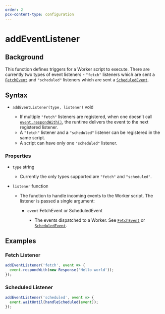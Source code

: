 ```yaml
---
order: 2
pcx-content-type: configuration
---
```


# addEventListener

## Background

This function defines triggers for a Worker script to execute. There are currently two types of event listeners - `"fetch"` listeners which are sent a [`FetchEvent`](/runtime-apis/fetch-event) and `"scheduled"` listeners which are sent a [`ScheduledEvent`](/runtime-apis/scheduled-event).

## Syntax

<Definitions>

- <Code>addEventListener(type, listener)</Code> <Type>void</Type>

  - If multiple `"fetch"` listeners are registered, when one doesn’t call [`event.respondWith()`](/runtime-apis/fetch-event#methods), the runtime delivers the event to the next registered listener.
  - A `"fetch"` listener and a `"scheduled"` listener can be registered in the same script.
  - A script can have only one `"scheduled"` listener.

</Definitions>

### Properties

<Definitions>

- `type` <Type>string</Type>

  - Currently the only types supported are `"fetch"` and `"scheduled"`.

- `listener` <Type>function</Type>

  - The function to handle incoming events to the Worker script. The listener is passed a single argument:

    <Definitions>

    - `event` <Type>FetchEvent</Type> or <Type>ScheduledEvent</Type>

      - The events dispatched to a Worker. See [`FetchEvent`](/runtime-apis/fetch-event) or [`ScheduledEvent`](/runtime-apis/scheduled-event).

    </Definitions>

</Definitions>

## Examples

### Fetch Listener

```js
addEventListener('fetch', event => {
  event.respondWith(new Response('Hello world'));
});
```

### Scheduled Listener

```js
addEventListener('scheduled', event => {
  event.waitUntil(handleScheduled(event));
});
```
